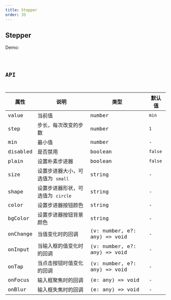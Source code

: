 ```yaml
---
title: Stepper
order: 35
---
```


## Stepper

Demo:

<code src="./stepper/index.tsx" />

## API

| 属性 | 说明 | 类型 | 默认值 |
| --- | --- | ---- | --- |
| value | 当前值 | number | `min` |
| step | 步长，每次改变的步数 | number | `1` |
| min | 最小值 | number | - |
| disabled | 是否禁用 | boolean | `false` |
| plain | 设置朴素步进器 | boolean | `false` |
| size | 设置步进器大小，可选值为 `small` | string | - |
| shape | 设置步进器形状，可选值为 `circle` | string | - |
| color | 设置步进器按钮颜色 | string | - |
| bgColor | 设置步进器按钮背景颜色 | string | - |
| onChange | 当值变化时的回调 | (v: number, e?: any) => void | - |
| onInput | 当输入框的值变化时的回调 | (v: number, e?: any) => void | - |
| onTap | 当点击按钮时值变化的回调 | (v: number, e?: any) => void | - |
| onFocus | 输入框聚焦时的回调 | (e: any) => void | - |
| onBlur | 输入框失焦时的回调 | (e: any) => void | - |

